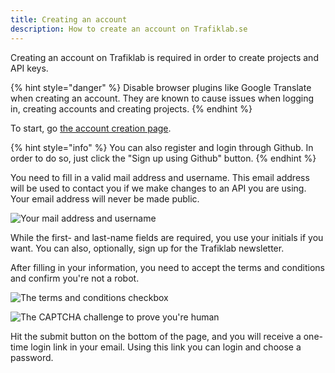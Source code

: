 ```yaml
---
title: Creating an account
description: How to create an account on Trafiklab.se
---
```

Creating an account on Trafiklab is required in order to create projects and API keys.

{% hint style="danger" %} Disable browser plugins like Google Translate when creating an account. They are known to
cause issues when logging in, creating accounts and creating projects. {% endhint %}

To start, go [the account creation page](https://www.trafiklab.se/user/register).

{% hint style="info" %} You can also register and login through Github. In order to do so, just click the "Sign up using
Github" button. {% endhint %}

You need to fill in a valid mail address and username. This email address will be used to contact you if we make changes
to an API you are using. Your email address will never be made public.

![Your mail address and username](../../.gitbook/assets/image%20%2814%29.png)

While the first- and last-name fields are required, you use your initials if you want. You can also, optionally, sign up
for the Trafiklab newsletter.

After filling in your information, you need to accept the terms and conditions and confirm you're not a robot.

![The terms and conditions checkbox](../../.gitbook/assets/image.png)

![The CAPTCHA challenge to prove you&apos;re human](../../.gitbook/assets/image%20%281%29.png)

Hit the submit button on the bottom of the page, and you will receive a one-time login link in your email. Using this
link you can login and choose a password.
